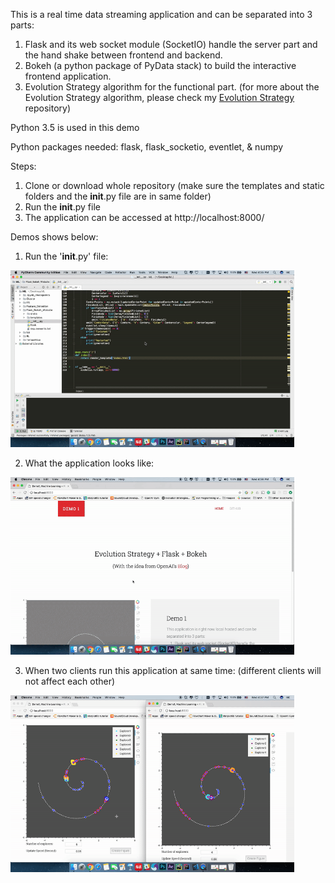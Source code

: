 This is a real time data streaming application and can be separated into 3 parts:

1. Flask and its web socket module (SocketIO) handle the server part and the hand shake between frontend and backend.
2. Bokeh (a python package of PyData stack) to build the interactive frontend application.
3. Evolution Strategy algorithm for the functional part. (for more about the Evolution Strategy algorithm, please check my <a href="https://github.com/yz6028693/Evolution_Strategy_with_Archimedean_Spiral" target="_blank"><span>Evolution Strategy<span class="border"></span></span></a> repository)

Python 3.5 is used in this demo

Python packages needed:
  flask,
  flask_socketio,
  eventlet,
  & numpy

Steps:
1. Clone or download whole repository (make sure the templates and static folders and the __init__.py file are in same folder)
2. Run the __init__.py file
3. The application can be accessed at http://localhost:8000/

Demos shows below:

1. Run the '__init__.py' file:

<a><img src="Gifs&Images/demo1.gif" width = 90% position = 'ralative'></a>


2. What the application looks like:

<a><img src="Gifs&Images/demo2.gif" width = 90% position = 'ralative'></a>


3. When two clients run this application at same time: (different clients will not affect each other)

<a><img src="Gifs&Images/demo3.gif" width = 90% position = 'ralative'></a>
